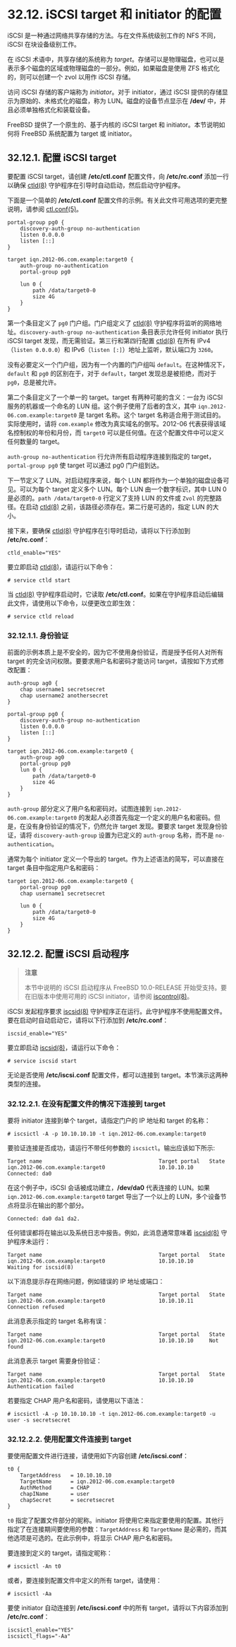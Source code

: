 # 32.12. iSCSI target 和 initiator 的配置

iSCSI 是一种通过网络共享存储的方法。与在文件系统级别工作的 NFS 不同，iSCSI 在块设备级别工作。

在 iSCSI 术语中，共享存储的系统称为 _target_。存储可以是物理磁盘，也可以是表示多个磁盘的区域或物理磁盘的一部分。例如，如果磁盘是使用 ZFS 格式化的，则可以创建一个 zvol 以用作 iSCSI 存储。

访问 iSCSI 存储的客户端称为 _initiator_。对于 initiator，通过 iSCSI 提供的存储显示为原始的、未格式化的磁盘，称为 LUN。磁盘的设备节点显示在 **/dev/** 中，并且必须单独格式化和装载设备。

FreeBSD 提供了一个原生的、基于内核的 iSCSI target 和 initiator。本节说明如何将 FreeBSD 系统配置为 target 或 initiator。

## 32.12.1. 配置 iSCSI target

要配置 iSCSI target，请创建 **/etc/ctl.conf** 配置文件，向 **/etc/rc.conf** 添加一行以确保 [ctld(8)](https://www.freebsd.org/cgi/man.cgi?query=ctld&sektion=8&format=html) 守护程序在引导时自动启动，然后启动守护程序。

下面是一个简单的 **/etc/ctl.conf** 配置文件的示例。有关此文件可用选项的更完整说明，请参阅 [ctl.conf(5)](https://www.freebsd.org/cgi/man.cgi?query=ctl.conf&sektion=5&format=html)。

```
portal-group pg0 {
	discovery-auth-group no-authentication
	listen 0.0.0.0
	listen [::]
}

target iqn.2012-06.com.example:target0 {
	auth-group no-authentication
	portal-group pg0

	lun 0 {
		path /data/target0-0
		size 4G
	}
}
```

第一个条目定义了 `pg0` 门户组。门户组定义了 [ctld(8)](https://www.freebsd.org/cgi/man.cgi?query=ctld&sektion=8&format=html) 守护程序将监听的网络地址。`discovery-auth-group no-authentication` 条目表示允许任何 initiator 执行 iSCSI target 发现，而无需验证。第三行和第四行配置 [ctld(8)](https://www.freebsd.org/cgi/man.cgi?query=ctld&sektion=8&format=html) 在所有 IPv4（`listen 0.0.0.0`）和 IPv6（`listen [:]`）地址上监听，默认端口为 `3260`。

没有必要定义一个门户组，因为有一个内置的门户组叫 `default`。在这种情况下，`default` 和 `pg0` 的区别在于，对于 `default`，target 发现总是被拒绝，而对于`pg0`，总是被允许。

第二个条目定义了一个单一的 target。target 有两种可能的含义：一台为 iSCSI 服务的机器或一个命名的 LUN 组。这个例子使用了后者的含义，其中 `iqn.2012-06.com.example:target0` 是 target 名称。这个 target 名称适合用于测试目的。实际使用时，请将 `com.example` 修改为真实域名的倒写。2012-06 代表获得该域名控制权的年份和月份，而 `target0` 可以是任何值。在这个配置文件中可以定义任何数量的 target。

`auth-group no-authentication` 行允许所有启动程序连接到指定的 target，`portal-group pg0` 使 target 可以通过 pg0 门户组到达。

下一节定义了 LUN。对启动程序来说，每个 LUN 都将作为一个单独的磁盘设备可见。可以为每个 target 定义多个 LUN。每个 LUN 由一个数字标识，其中 LUN 0 是必须的。`path /data/target0-0` 行定义了支持 LUN 的文件或 `Zvol` 的完整路径。在启动 [ctld(8)](https://www.freebsd.org/cgi/man.cgi?query=ctld&sektion=8&format=html) 之前，该路径必须存在。第二行是可选的，指定 LUN 的大小。

接下来，要确保 [ctld(8)](https://www.freebsd.org/cgi/man.cgi?query=ctld&sektion=8&format=html) 守护程序在引导时启动，请将以下行添加到 **/etc/rc.conf**：

```
ctld_enable="YES"
```

要立即启动 [ctld(8)](https://www.freebsd.org/cgi/man.cgi?query=ctld&sektion=8&format=html)，请运行以下命令：

```
# service ctld start
```

当 [ctld(8)](https://www.freebsd.org/cgi/man.cgi?query=ctld&sektion=8&format=html) 守护程序启动时，它读取 **/etc/ctl.conf**。如果在守护程序启动后编辑此文件，请使用以下命令，以便更改立即生效：

```
# service ctld reload
```

### 32.12.1.1. 身份验证

前面的示例本质上是不安全的，因为它不使用身份验证，而是授予任何人对所有 target 的完全访问权限。要要求用户名和密码才能访问 target，请按如下方式修改配置：

```
auth-group ag0 {
	chap username1 secretsecret
	chap username2 anothersecret
}

portal-group pg0 {
	discovery-auth-group no-authentication
	listen 0.0.0.0
	listen [::]
}

target iqn.2012-06.com.example:target0 {
	auth-group ag0
	portal-group pg0
	lun 0 {
		path /data/target0-0
		size 4G
	}
}
```

`auth-group` 部分定义了用户名和密码对。试图连接到 `iqn.2012-06.com.example:target0` 的发起人必须首先指定一个定义的用户名和密码。但是，在没有身份验证的情况下，仍然允许 target 发现。要要求 target 发现身份验证，请将 `discovery-auth-group` 设置为已定义的 `auth-group` 名称，而不是 `no-authentication`。

通常为每个 initiator 定义一个导出的 target。作为上述语法的简写，可以直接在 target 条目中指定用户名和密码：

```
target iqn.2012-06.com.example:target0 {
	portal-group pg0
	chap username1 secretsecret

	lun 0 {
		path /data/target0-0
		size 4G
	}
}
```

## 32.12.2. 配置 iSCSI 启动程序

> **注意**
>
> 本节中说明的 iSCSI 启动程序从 FreeBSD 10.0-RELEASE 开始受支持。要在旧版本中使用可用的 iSCSI initiator，请参阅 [iscontrol(8)](https://www.freebsd.org/cgi/man.cgi?query=iscontrol&sektion=8&format=html)。

iSCSI 发起程序要求 [iscsid(8)](https://www.freebsd.org/cgi/man.cgi?query=iscsid&sektion=8&format=html) 守护程序正在运行。此守护程序不使用配置文件。要在启动时自动启动它，请将以下行添加到 **/etc/rc.conf**：

```
iscsid_enable="YES"
```

要立即启动 [iscsid(8)](https://www.freebsd.org/cgi/man.cgi?query=iscsid&sektion=8&format=html)，请运行以下命令：

```
# service iscsid start
```

无论是否使用 **/etc/iscsi.conf** 配置文件，都可以连接到 target。本节演示这两种类型的连接。

### 32.12.2.1. 在没有配置文件的情况下连接到 target

要将 initiator 连接到单个 target，请指定门户的 IP 地址和 target 的名称：

```
# iscsictl -A -p 10.10.10.10 -t iqn.2012-06.com.example:target0
```

要验证连接是否成功，请运行不带任何参数的 `iscsictl`。输出应该如下所示:

```
Target name                                     Target portal   State
iqn.2012-06.com.example:target0                 10.10.10.10     Connected: da0
```

在这个例子中，iSCSI 会话被成功建立，**/dev/da0** 代表连接的 LUN。如果 `iqn.2012-06.com.example:target0` target 导出了一个以上的 LUN，多个设备节点将显示在输出的那个部分。

```
Connected: da0 da1 da2.
```

任何错误都将在输出以及系统日志中报告。例如，此消息通常意味着 [iscsid(8)](https://www.freebsd.org/cgi/man.cgi?query=iscsid&sektion=8&format=html) 守护程序未运行：

```
Target name                                     Target portal   State
iqn.2012-06.com.example:target0                 10.10.10.10     Waiting for iscsid(8)
```

以下消息提示存在网络问题，例如错误的 IP 地址或端口：

```
Target name                                     Target portal   State
iqn.2012-06.com.example:target0                 10.10.10.11     Connection refused
```

此消息表示指定的 target 名称有误：

```
Target name                                     Target portal   State
iqn.2012-06.com.example:target0                 10.10.10.10     Not found
```

此消息表示 target 需要身份验证：

```
Target name                                     Target portal   State
iqn.2012-06.com.example:target0                 10.10.10.10     Authentication failed
```

若要指定 CHAP 用户名和密码，请使用以下语法：

```
# iscsictl -A -p 10.10.10.10 -t iqn.2012-06.com.example:target0 -u user -s secretsecret
```

### 32.12.2.2. 使用配置文件连接到 target

要使用配置文件进行连接，请使用如下内容创建 **/etc/iscsi.conf**：

```
t0 {
	TargetAddress   = 10.10.10.10
	TargetName      = iqn.2012-06.com.example:target0
	AuthMethod      = CHAP
	chapIName       = user
	chapSecret      = secretsecret
}
```

`t0` 指定了配置文件部分的昵称。initiator 将使用它来指定要使用的配置。其他行指定了在连接期间要使用的参数：`TargetAddress` 和 `TargetName` 是必需的，而其他选项是可选的。在此示例中，将显示 CHAP 用户名和密码。

要连接到定义的 target，请指定昵称：

```
# iscsictl -An t0
```

或者，要连接到配置文件中定义的所有 target，请使用：

```
# iscsictl -Aa
```

要使 initiator 自动连接到 **/etc/iscsi.conf** 中的所有 target，请将以下内容添加到 **/etc/rc.conf**：

```
iscsictl_enable="YES"
iscsictl_flags="-Aa"
```